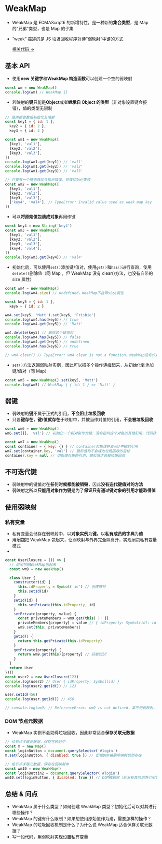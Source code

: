 # WeakMap

- WeakMap 是 ECMAScript6 的新增特性，是一种新的**集合类型**，是 Map 的“兄弟”类型，也是 Map 的子集
- “weak” 描述的是 JS 垃圾回收程序对待“弱映射”中键的方式

  <a href="" target="_blank">相关代码 →</a>

## 基本 API

- 使用**new 关键字**和**WeakMap 构造函数**可以创建一个空的弱映射

```js
const wm = new WeakMap()
console.log(wm) // WeakMap {}
```

- 若映射的**键**只能是**Object**或者**继承自 Object 的类型**（非对象设置键会报错），值的类型无限制

```js
// 使用嵌套数组初始化若映射
const key1 = { id: 1 },
  key2 = { id: 2 },
  key3 = { id: 3 }

const wm1 = new WeakMap([
  [key1, 'val1'],
  [key2, 'val2'],
  [key3, 'val3'],
])
console.log(wm1.get(key1)) // 'val1'
console.log(wm1.get(key2)) // 'val2'
console.log(wm1.get(key3)) // 'val3'

// 只要有一个键无效就会抛出错误，导致初始化失败
const wm2 = new WeakMap([
  [key1, 'val1'],
  [key2, 'val2'],
  [key3, 'val3'],
  ['key4', 'val4'], // TypeError: Invalid value used as weak map key
])
```

- 可以**将原始值包装成对象**再用作键

```js
const key4 = new String('key4')
const wm3 = new WeakMap([
  [key1, 'val1'],
  [key2, 'val2'],
  [key3, 'val3'],
  [key4, 'val4'],
])
console.log(wm3.get(key4)) // 'val4'
```

- 初始化后，可以使用`set()`添加键/值对，使用`get()`和`has()`进行查询，使用`delete()`删除值（同 Map ，但 WeakMap 没有 clear()方法，也没有自带的 size 属性）

```js
const wm4 = new WeakMap()
console.log(wm4.size) // undefined，WeakMap不自带size属性

const key5 = { id: 1 },
  key6 = { id: 2 }

wm4.set(key5, 'Matt').set(key6, 'Frisbie')
console.log(wm4.has(key5)) // true
console.log(wm4.get(key5)) // 'Matt'

wm4.delete(key5) // 删除这个键值对
console.log(wm4.has(key5)) // false
console.log(wm4.get(key5)) // undefined
console.log(wm4.has(key6)) // true

// wm4.clear() // TypeError: wm4.clear is not a function，WeakMap没有clear方法
```

- `set()`方法返回弱映射实例，因此可以把多个操作连缀起来，从初始化到添加键/值对（同 Map）

```js
const wm5 = new WeakMap().set(key5, 'Matt')
console.log(wm5) // WeakMap { { id: 1 } => 'Matt' }
```

## 弱键

- 弱映射的**键**不属于正式的引用，**不会阻止垃圾回收**
- 只要**键存在**，**键/值就存在**于映射中，并被当作对值的引用，**不会被垃圾回收**

```js
const wm6 = new WeakMap()
wm6.set({}, 'val') // 初始化一个新对象作为建，没有指向这个对象的其他引用，代码执行后键和值均会被当作垃圾回收

const wm7 = new WeakMap()
const container = { key: {} } // container对象维护着wm7中键的引用
wm7.set(container.key, 'val') // 键和值均不会成为垃圾回收的目标
container.key = null // 切断键对象的引用，键和值才会被垃圾回收
```

## 不可迭代键

- 弱映射中的键值对在**任何时候都能被销毁**，因此**没有迭代键值对的方法**
- 弱映射之所以**只能用对象作为键**是为了**保证只有通过键对象的引用才能取得值**

## 使用弱映射

### 私有变量

- 私有变量会储存在弱映射中，以**对象实例**为**键**，以**私有成员的字典**为**值**
- 用**闭包**把 WeakMap 包起来，让弱映射与外界完全隔离开，实现闭包私有变量模式
-

```js
const UserClosure = (() => {
  // 用闭包把WeakMap包起来
  const wm9 = new WeakMap()

  class User {
    constructor(id) {
      this.idProperty = Symbol('id') // 创建符号
      this.setId(id)
    }
    setId(id) {
      this.setPrivate(this.idProperty, id)
    }
    setPrivate(property, value) {
      const privateMembers = wm9.get(this) || {}
      privateMembers[property] = value // { idProperty: Symbol(id): id }
      wm9.set(this, privateMembers)
    }
    getId() {
      return this.getPrivate(this.idProperty)
    }
    getPrivate(property) {
      return wm9.get(this)[property] // 获取到id
    }
  }
  return User
})()
const user2 = new UserClosure(123)
console.log(user2) // User { idProperty: Symbol(id) }
console.log(user2.getId()) // 123

user.setId(456)
console.log(user.getId()) // 456

// console.log(wm9) // ReferenceError: wm9 is not defined，拿不到弱映射，无法获取弱映射中对应的值，成功设置私有变量
```

### DOM 节点元数据

- WeakMap 实例不会妨碍垃圾回收，因此非常适合**保存关联元数据**

```js
// 给节点关联元数据，保存在映射中
const m = new Map()
const loginButton = document.querySelector('#login')
m.set(loginButton, { disabled: true }) // 即使DOM被删除映射仍然存在

// 给节点关联元数据，保存在弱映射中
const wm10 = new WeakMap()
const loginButtin2 = document.querySelector('#login')
wm10.set(loginButton, { disabled: true }) // DOM被删除（若没有其他地方引用loginButton）弱映射被回收
```

## 总结 & 问点

- WeakMap 属于什么类型？如何创建 WeakMap 类型？初始化后可以对其进行哪些操作？
- WeakMap 的键有什么限制？如果想使用原始值作为建，需要怎样的操作？
- WeakMap 的垃圾回收机制是什么？为什么说 WeakMap 适合保存关联元数据？
- 写一段代码，用弱映射实现设置私有变量
